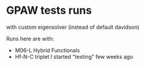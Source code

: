 # GPAW tests runs

with custom eigensolver (instead of default davidson)

Runs here are with:

* M06-L Hybrid Functionals
* Hf-N-C triplet I started "testing" few weeks ago

